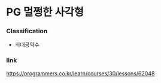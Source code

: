 # PG 멀쩡한 사각형

### Classification
* 최대공약수

### link
https://programmers.co.kr/learn/courses/30/lessons/62048